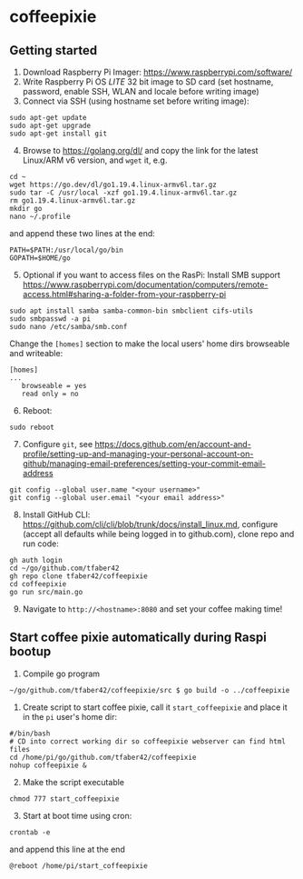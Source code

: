 # coffeepixie

## Getting started

1. Download Raspberry Pi Imager: https://www.raspberrypi.com/software/
2. Write Raspberry Pi OS *LITE* 32 bit image to SD card (set hostname, password, enable SSH, WLAN and locale before writing image)
3. Connect via SSH (using hostname set before writing image):
```
sudo apt-get update
sudo apt-get upgrade
sudo apt-get install git
```
4. Browse to https://golang.org/dl/ and copy the link for the latest Linux/ARM v6 version, and `wget` it, e.g.
```
cd ~
wget https://go.dev/dl/go1.19.4.linux-armv6l.tar.gz
sudo tar -C /usr/local -xzf go1.19.4.linux-armv6l.tar.gz
rm go1.19.4.linux-armv6l.tar.gz
mkdir go
nano ~/.profile

```
and append these two lines at the end:
```
PATH=$PATH:/usr/local/go/bin
GOPATH=$HOME/go
```
5. Optional if you want to access files on the RasPi: Install SMB support https://www.raspberrypi.com/documentation/computers/remote-access.html#sharing-a-folder-from-your-raspberry-pi
```
sudo apt install samba samba-common-bin smbclient cifs-utils
sudo smbpasswd -a pi
sudo nano /etc/samba/smb.conf
```
Change the `[homes]` section to make the local users' home dirs browseable and writeable:
```
[homes]
...
   browseable = yes
   read only = no
```
6. Reboot:
```
sudo reboot
```
7. Configure `git`, see https://docs.github.com/en/account-and-profile/setting-up-and-managing-your-personal-account-on-github/managing-email-preferences/setting-your-commit-email-address
```
git config --global user.name "<your username>"
git config --global user.email "<your email address>"
```
8. Install GitHub CLI: https://github.com/cli/cli/blob/trunk/docs/install_linux.md, configure (accept all defaults while being logged in to github.com), clone repo and run code:
```
gh auth login
cd ~/go/github.com/tfaber42 
gh repo clone tfaber42/coffeepixie
cd coffeepixie
go run src/main.go
```
9. Navigate to `http://<hostname>:8080` and set your coffee making time!

## Start coffee pixie automatically during Raspi bootup
1. Compile go program
```
~/go/github.com/tfaber42/coffeepixie/src $ go build -o ../coffeepixie
```
1. Create script to start coffee pixie, call it `start_coffeepixie` and place it in the `pi` user's home dir:
```
#/bin/bash
# CD into correct working dir so coffeepixie webserver can find html files
cd /home/pi/go/github.com/tfaber42/coffeepixie
nohup coffeepixie &
```
2. Make the script executable
```
chmod 777 start_coffeepixie
```
3. Start at boot time using cron: 
```
crontab -e
```
and append this line at the end
```
@reboot /home/pi/start_coffeepixie
```